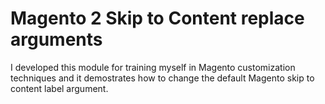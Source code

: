 # Magento 2 Skip to Content replace arguments

I developed this module for training myself in Magento customization techniques and it demostrates how to change the default Magento skip to content label argument.
